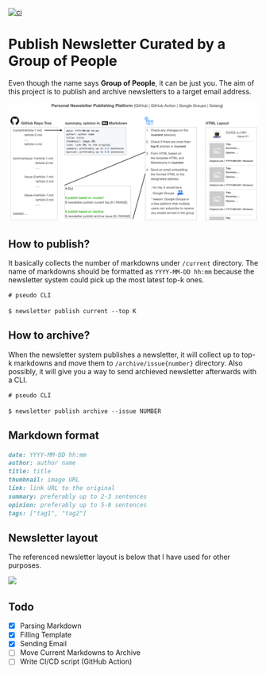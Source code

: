 [![ci](https://github.com/codingpot/newsletter_awesome_articles/actions/workflows/ci.yml/badge.svg?branch=main)](https://github.com/codingpot/newsletter_awesome_articles/actions/workflows/ci.yml)

# Publish Newsletter Curated by a Group of People

Even though the name says **Group of People**, it can be just you. The aim of this project is to publish and archive newsletters to a target email address. 

![](https://github.com/codingpot/newsletter_awesome_articles/blob/main/assets/overview.png)

## How to publish?

It basically collects the number of markdowns under `/current` directory. The name of markdowns should be formatted as `YYYY-MM-DD hh:mm` because the newsletter system could pick up the most latest top-k ones.

```shell
# pseudo CLI

$ newsletter publish current --top K
```

## How to archive?

When the newsletter system publishes a newsletter, it will collect up to top-k markdowns and move them to `/archive/issue{number}` directory. Also possibly, it will give you a way to send archieved newsletter afterwards with a CLI.

```shell
# pseudo CLI

$ newsletter publish archive --issue NUMBER
```

## Markdown format 

```md
date: YYYY-MM-DD hh:mm
author: author name
title: title
thumbnail: image URL 
link: link URL to the original 
summary: preferably up to 2-3 sentences
opinion: preferably up to 5-8 sentences
tags: ["tag1", "tag2"]
```

## Newsletter layout

The referenced newsletter layout is below that I have used for other purposes.

![](https://raw.githubusercontent.com/deep-diver/fb-group-post-fetcher/master/static/images/preview.png)

## Todo

- [X] Parsing Markdown
- [X] Filling Template
- [X] Sending Email
- [ ] Move Current Markdowns to Archive
- [ ] Write CI/CD script (GitHub Action)
